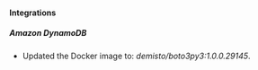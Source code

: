 #### Integrations
##### Amazon DynamoDB
- Updated the Docker image to: *demisto/boto3py3:1.0.0.29145*.
